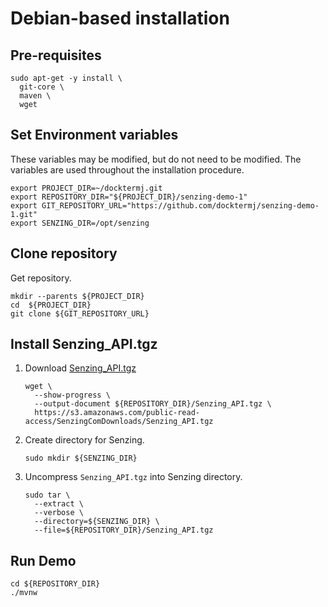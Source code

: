 # Debian-based installation


## Pre-requisites

```console
sudo apt-get -y install \
  git-core \
  maven \
  wget
```

## Set Environment variables

These variables may be modified, but do not need to be modified.
The variables are used throughout the installation procedure.

```console
export PROJECT_DIR=~/docktermj.git
export REPOSITORY_DIR="${PROJECT_DIR}/senzing-demo-1"
export GIT_REPOSITORY_URL="https://github.com/docktermj/senzing-demo-1.git"
export SENZING_DIR=/opt/senzing
```

## Clone repository

Get repository.

```console
mkdir --parents ${PROJECT_DIR}
cd  ${PROJECT_DIR}
git clone ${GIT_REPOSITORY_URL}
```

## Install Senzing_API.tgz

1. Download [Senzing_API.tgz](https://s3.amazonaws.com/public-read-access/SenzingComDownloads/Senzing_API.tgz)

    ```console
    wget \
      --show-progress \
      --output-document ${REPOSITORY_DIR}/Senzing_API.tgz \
      https://s3.amazonaws.com/public-read-access/SenzingComDownloads/Senzing_API.tgz
    ```

1. Create directory for Senzing.

    ```console
    sudo mkdir ${SENZING_DIR}
    ```

1. Uncompress `Senzing_API.tgz` into Senzing directory.

    ```console
    sudo tar \
      --extract \
      --verbose \
      --directory=${SENZING_DIR} \
      --file=${REPOSITORY_DIR}/Senzing_API.tgz 
    ```

## Run Demo

```console
cd ${REPOSITORY_DIR}
./mvnw

```